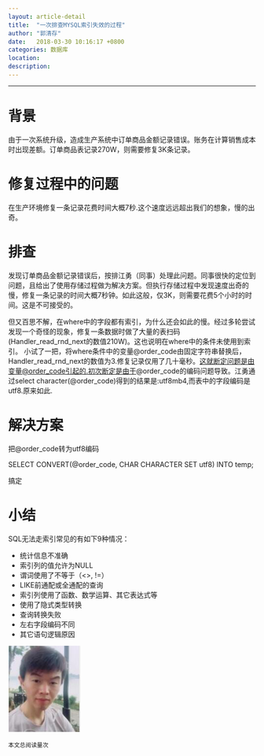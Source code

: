 ```yaml
---
layout: article-detail
title:  "一次排查MYSQL索引失效的过程"
author: "郭清存"
date:   2018-03-30 10:16:17 +0800
categories: 数据库
location: 
description: 
---
```

---



# 背景


由于一次系统升级，造成生产系统中订单商品金额记录错误。账务在计算销售成本时出现差额。订单商品表记录270W，则需要修复3K条记录。


# 修复过程中的问题

在生产环境修复一条记录花费时间大概7秒.这个速度远远超出我们的想象，慢的出奇。

# 排查

发现订单商品金额记录错误后，按排江勇（同事）处理此问题。同事很快的定位到问题，且给出了使用存储过程做为解决方案。但执行存储过程中发现速度出奇的慢，修复一条记录的时间大概7秒钟。如此这般，仅3K，则需要花费5个小时的时间。这是不可接受的。

但又百思不解，在where中的字段都有索引，为什么还会如此的慢。经过多轮尝试发现一个奇怪的现象，修复一条数据时做了大量的表扫码(Handler_read_rnd_next的数值210W)。这也说明在where中的条件未使用到索引。
小试了一把，将where条件中的变量@order_code由固定字符串替换后，Handler_read_rnd_next的数值为3.修复记录仅用了几十毫秒。这就断定问题是由变量@order_code引起的.初次断定是由于@order_code的编码问题导致。江勇通过select character(@order_code)得到的结果是:utf8mb4,而表中的字段编码是utf8.原来如此.

# 解决方案

把@order_code转为utf8编码

SELECT CONVERT(@order_code, CHAR CHARACTER SET utf8) INTO temp;

搞定

# 小结

SQL无法走索引常见的有如下9种情况：

- 统计信息不准确
- 索引列的值允许为NULL 
- 谓词使用了不等于（<>, !=） 
- LIKE前通配或全通配的查询 
- 索引列使用了函数、数学运算、其它表达式等 
- 使用了隐式类型转换 
- 查询转换失败 
- 左右字段编码不同
- 其它语句逻辑原因

![王江勇](/images/people/jiangyong.jpg "王江勇")

>
  <small>本文总阅读量<span id="busuanzi_value_page_pv"></span>次</small>
